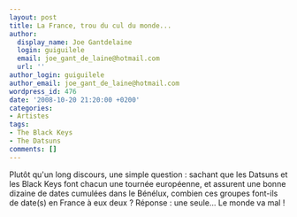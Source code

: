 ```yaml
---
layout: post
title: La France, trou du cul du monde...
author:
  display_name: Joe Gantdelaine
  login: guiguilele
  email: joe_gant_de_laine@hotmail.com
  url: ''
author_login: guiguilele
author_email: joe_gant_de_laine@hotmail.com
wordpress_id: 476
date: '2008-10-20 21:20:00 +0200'
categories:
- Artistes
tags:
- The Black Keys
- The Datsuns
comments: []
---
```

Plutôt qu'un long discours, une simple question : sachant que les Datsuns et les Black Keys font chacun une tournée européenne, et assurent une bonne dizaine de dates cumulées dans le Bénélux, combien ces groupes font-ils de date(s) en France à eux deux ? Réponse : une seule... Le monde va mal !
